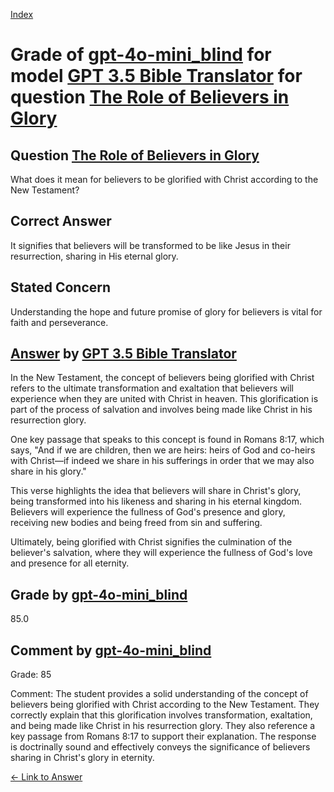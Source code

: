 
[Index](../../../../index.md)
# Grade of [gpt-4o-mini_blind](../../../grading_models/gpt-4o-mini_blind.md) for model [GPT 3.5 Bible Translator](../../../answering_models/GPT_3.5_Bible_Translator.md) for question [The Role of Believers in Glory](../../../questions/The_Role_of_Believers_in_Glory.md)

## Question [The Role of Believers in Glory](../../../questions/The_Role_of_Believers_in_Glory.md)
What does it mean for believers to be glorified with Christ according to the New Testament?

## Correct Answer
It signifies that believers will be transformed to be like Jesus in their resurrection, sharing in His eternal glory.

## Stated Concern
Understanding the hope and future promise of glory for believers is vital for faith and perseverance.

## [Answer](../The_Role_of_Believers_in_Glory.md) by [GPT 3.5 Bible Translator](../../../answering_models/GPT_3.5_Bible_Translator.md)
In the New Testament, the concept of believers being glorified with Christ refers to the ultimate transformation and exaltation that believers will experience when they are united with Christ in heaven. This glorification is part of the process of salvation and involves being made like Christ in his resurrection glory.

One key passage that speaks to this concept is found in Romans 8:17, which says, "And if we are children, then we are heirs: heirs of God and co-heirs with Christ—if indeed we share in his sufferings in order that we may also share in his glory."

This verse highlights the idea that believers will share in Christ's glory, being transformed into his likeness and sharing in his eternal kingdom. Believers will experience the fullness of God's presence and glory, receiving new bodies and being freed from sin and suffering.

Ultimately, being glorified with Christ signifies the culmination of the believer's salvation, where they will experience the fullness of God's love and presence for all eternity.

## Grade by [gpt-4o-mini_blind](../../../grading_models/gpt-4o-mini_blind.md)
85.0

## Comment by [gpt-4o-mini_blind](../../../grading_models/gpt-4o-mini_blind.md)
Grade: 85

Comment: The student provides a solid understanding of the concept of believers being glorified with Christ according to the New Testament. They correctly explain that this glorification involves transformation, exaltation, and being made like Christ in his resurrection glory. They also reference a key passage from Romans 8:17 to support their explanation. The response is doctrinally sound and effectively conveys the significance of believers sharing in Christ's glory in eternity.

[&lt;- Link to Answer](../The_Role_of_Believers_in_Glory.md)
